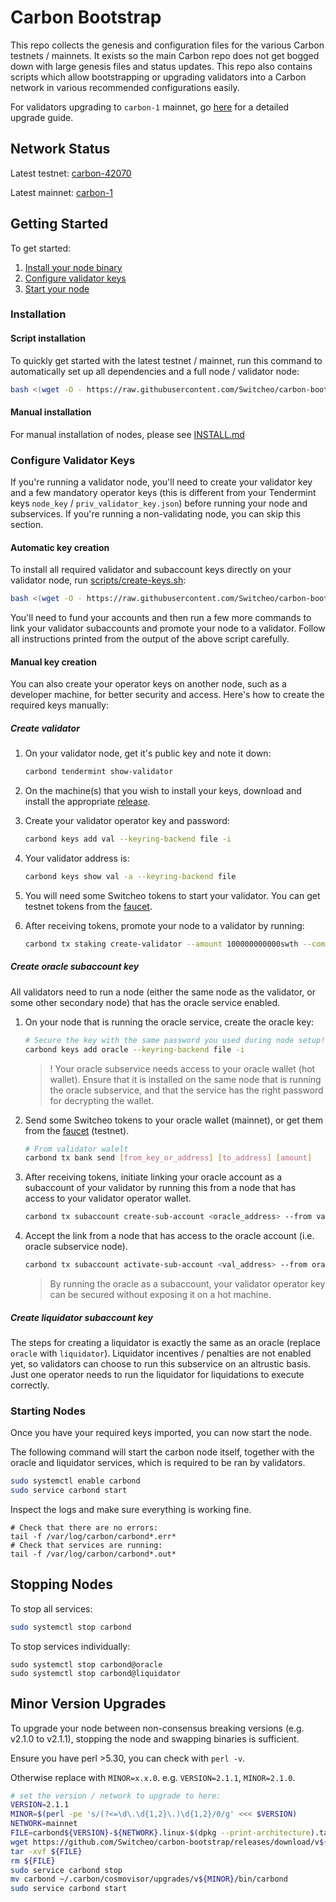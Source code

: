 # Carbon Bootstrap

This repo collects the genesis and configuration files for the various Carbon testnets / mainnets. It exists so the main Carbon repo does not get bogged down with large genesis files and status updates. This repo also contains scripts which allow bootstrapping or upgrading validators into a Carbon network in various recommended configurations easily.

For validators upgrading to `carbon-1` mainnet, go [here](/STARGATE.md) for a detailed upgrade guide.

## Network Status

Latest testnet: [carbon-42070](./carbon-42070/genesis.json)

Latest mainnet: [carbon-1](./carbon-1/genesis.json)

## Getting Started

To get started:

1. [Install your node binary](#installation)
2. [Configure validator keys](#configure-validator-keys)
3. [Start your node](#starting-nodes)

### Installation

#### Script installation

To quickly get started with the latest testnet / mainnet, run this command to automatically set up all dependencies and a full node / validator node:

```bash
bash <(wget -O - https://raw.githubusercontent.com/Switcheo/carbon-bootstrap/master/scripts/setup.sh) -adlop <chain_id> <your_moniker>
```

#### Manual installation

For manual installation of nodes, please see [INSTALL.md](/INSTALL.md)

### Configure Validator Keys

If you're running a validator node, you'll need to create your validator key and a few mandatory operator keys (this is different from your Tendermint keys `node_key` / `priv_validator_key.json`) before running your node and subservices. If you're running a non-validating node, you can skip this section.

#### Automatic key creation

To install all required validator and subaccount keys directly on your validator node, run [scripts/create-keys.sh](./scripts/create-keys.sh):

```bash
bash <(wget -O - https://raw.githubusercontent.com/Switcheo/carbon-bootstrap/master/scripts/create-keys.sh)
```

You'll need to fund your accounts and then run a few more commands to link your validator subaccounts and promote your node to a validator. Follow all instructions printed from the output of the above script carefully.

#### Manual key creation

You can also create your operator keys on another node, such as a developer machine, for better security and access. Here's how to create the required keys manually:

##### Create validator

1. On your validator node, get it's public key and note it down:

      ```bash
      carbond tendermint show-validator
      ```

2. On the machine(s) that you wish to install your keys, download and install the appropriate [release](https://github.com/Switcheo/carbon-bootstrap/releases).

3. Create your validator operator key and password:

    ```bash
    carbond keys add val --keyring-backend file -i
    ```

4. Your validator address is:

    ```bash
    carbond keys show val -a --keyring-backend file
    ```

5. You will need some Switcheo tokens to start your validator. You can get testnet tokens from the [faucet](https://test-faucet.carbon.network).

6. After receiving tokens, promote your node to a validator by running:

    ```bash
    carbond tx staking create-validator --amount 100000000000swth --commission-max-change-rate "0.025" --commission-max-rate "0.20" --commission-rate "0.05" --details "Some details about your validator" --from val --pubkey='PublicKeyFromStep1' --moniker "NameForYourValidator" --min-self-delegation "1" --fees 100000000swth --gas 300000 --chain-id <chain_id> --keyring-backend file
    ```

##### Create oracle subaccount key

All validators need to run a node (either the same node as the validator, or some other secondary node) that has the oracle service enabled.

1. On your node that is running the oracle service, create the oracle key:

    ```bash
    # Secure the key with the same password you used during node setup!
    carbond keys add oracle --keyring-backend file -i
    ```

    >! Your oracle subservice needs access to your oracle wallet (hot wallet). Ensure that it is installed on the same node that is running the oracle subservice, and that the service has the right password for decrypting the wallet.

2. Send some Switcheo tokens to your oracle wallet (mainnet), or get them from the [faucet](https://test-faucet.carbon.network) (testnet).

    ```bash
    # From validator walelt
    carbond tx bank send [from_key_or_address] [to_address] [amount]
    ```

3. After receiving tokens, initiate linking your oracle account as a subaccount of your validator by running this from a node that has access to your validator operator wallet.

    ```bash
    carbond tx subaccount create-sub-account <oracle_address> --from val --fees 100000000swth  --gas 300000 --chain-id <chain_id> --keyring-backend file -y
    ```

4. Accept the link from a node that has access to the oracle account (i.e. oracle subservice node).

    ```bash
    carbond tx subaccount activate-sub-account <val_address> --from oracle --fees 100000000swth --gas 300000 --chain-id <chain_id> --keyring-backend file -y
    ```

    > By running the oracle as a subaccount, your validator operator key can be secured without exposing it on a hot machine.

##### Create liquidator subaccount key

The steps for creating a liquidator is exactly the same as an oracle (replace `oracle` with `liquidator`). Liquidator incentives / penalties are not enabled yet, so validators can choose to run this subservice on an altrustic basis. Just one operator needs to run the liquidator for liquidations to execute correctly.

### Starting Nodes

Once you have your required keys imported, you can now start the node.

The following command will start the carbon node itself, together with the oracle and liquidator services, which is required to be ran by validators.

```bash
sudo systemctl enable carbond
sudo service carbond start
```

Inspect the logs and make sure everything is working fine.

```shell
# Check that there are no errors:
tail -f /var/log/carbon/carbond*.err*
# Check that services are running:
tail -f /var/log/carbon/carbond*.out*
```

## Stopping Nodes

To stop all services:

```bash
sudo systemctl stop carbond
```

To stop services individually:

```shell
sudo systemctl stop carbond@oracle
sudo systemctl stop carbond@liquidator
```

## Minor Version Upgrades

To upgrade your node between non-consensus breaking versions (e.g. v2.1.0 to v2.1.1), stopping the node and swapping binaries is sufficient.

Ensure you have perl >5.30, you can check with `perl -v`.

Otherwise replace with `MINOR=x.x.0`. e.g. `VERSION=2.1.1`, `MINOR=2.1.0`.

```bash
# set the version / network to upgrade to here:
VERSION=2.1.1
MINOR=$(perl -pe 's/(?<=\d\.\d{1,2}\.)\d{1,2}/0/g' <<< $VERSION)
NETWORK=mainnet
FILE=carbond${VERSION}-${NETWORK}.linux-$(dpkg --print-architecture).tar.gz
wget https://github.com/Switcheo/carbon-bootstrap/releases/download/v${VERSION}/${FILE}
tar -xvf ${FILE}
rm ${FILE}
sudo service carbond stop
mv carbond ~/.carbon/cosmovisor/upgrades/v${MINOR}/bin/carbond
sudo service carbond start
```
